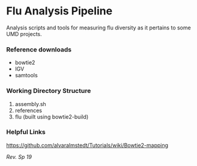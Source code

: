 # Flu Analysis Pipeline

Analysis scripts and tools for measuring flu diversity as it pertains to some UMD projects.

### Reference downloads
* bowtie2
* IGV
* samtools

### Working Directory Structure
1. assembly.sh
2. references
  1. flu (built using bowtie2-build)

### Helpful Links
https://github.com/alvaralmstedt/Tutorials/wiki/Bowtie2-mapping

*Rev. Sp 19*
